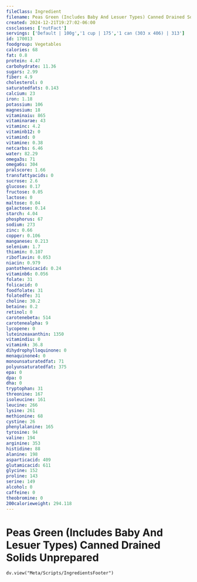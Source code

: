 ```yaml
---
fileClass: Ingredient
filename: Peas Green (Includes Baby And Lesuer Types) Canned Drained Solids Unprepared
created: 2024-12-21T19:27:02-06:00
cssclasses: ['nutFact']
servings: ['Default | 100g','1 cup | 175','1 can (303 x 406) | 313']
id: 170013
foodgroup: Vegetables
calories: 68
fat: 0.8
protein: 4.47
carbohydrate: 11.36
sugars: 2.99
fiber: 4.9
cholesterol: 0
saturatedfats: 0.143
calcium: 23
iron: 1.18
potassium: 106
magnesium: 18
vitaminaiu: 865
vitaminarae: 43
vitaminc: 4.2
vitaminb12: 0
vitamind: 0
vitamine: 0.38
netcarbs: 6.46
water: 82.29
omega3s: 71
omega6s: 304
pralscore: 1.66
transfattyacids: 0
sucrose: 2.6
glucose: 0.17
fructose: 0.05
lactose: 0
maltose: 0.04
galactose: 0.14
starch: 4.04
phosphorus: 67
sodium: 273
zinc: 0.66
copper: 0.106
manganese: 0.213
selenium: 1.7
thiamin: 0.107
riboflavin: 0.053
niacin: 0.979
pantothenicacid: 0.24
vitaminb6: 0.056
folate: 31
folicacid: 0
foodfolate: 31
folatedfe: 31
choline: 30.2
betaine: 0.2
retinol: 0
carotenebeta: 514
carotenealpha: 9
lycopene: 0
luteinzeaxanthin: 1350
vitamindiu: 0
vitamink: 36.8
dihydrophylloquinone: 0
menaquinone4: 0
monounsaturatedfat: 71
polyunsaturatedfat: 375
epa: 0
dpa: 0
dha: 0
tryptophan: 31
threonine: 167
isoleucine: 161
leucine: 266
lysine: 261
methionine: 68
cystine: 26
phenylalanine: 165
tyrosine: 94
valine: 194
arginine: 353
histidine: 88
alanine: 198
asparticacid: 409
glutamicacid: 611
glycine: 152
proline: 143
serine: 149
alcohol: 0
caffeine: 0
theobromine: 0
200calorieweight: 294.118
---
```


# Peas Green (Includes Baby And Lesuer Types) Canned Drained Solids Unprepared

```dataviewjs
dv.view("Meta/Scripts/IngredientsFooter")
```